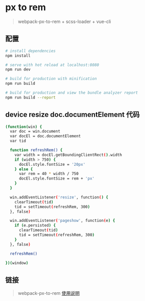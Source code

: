 # px to rem

> webpack-px-to-rem + scss-loader + vue-cli

## 配置

``` bash
# install dependencies
npm install

# serve with hot reload at localhost:8080
npm run dev

# build for production with minification
npm run build

# build for production and view the bundle analyzer report
npm run build --report

```
## device resize doc.documentElement 代码

``` bash
(function(win) {
  var doc = win.document
  var docEl = doc.documentElement
  var tid

  function refreshRem() {
    var width = docEl.getBoundingClientRect().width
    if (width > 750) {
      docEl.style.fontSize = '20px'
    } else {
      var rem = 40 * width / 750
      docEl.style.fontSize = rem + 'px'
    }
  }

  win.addEventListener('resize', function() {
    clearTimeout(tid)
    tid = setTimeout(refreshRem, 300)
  }, false)

  win.addEventListener('pageshow', function(e) {
    if (e.persisted) {
      clearTimeout(tid)
      tid = setTimeout(refreshRem, 300)
    }
  }, false)

  refreshRem()

})(window)
```

## 链接

> webpack-px-to-rem <a href='https://www.npmjs.com/package/webpack-px-to-rem'>使用说明</a>

